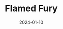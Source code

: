 ---
title: Flamed Fury
description: This Bookmarks collection is inspired by Flamed Fury. They are an active indieweb community member that seems to have an unending supply of interesting links
url: https://flamedfury.com/bookmarks/
date: 2024-01-10
rss: true
---